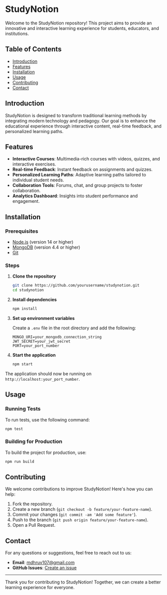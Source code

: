 # StudyNotion

Welcome to the StudyNotion repository! This project aims to provide an innovative and interactive learning experience for students, educators, and institutions.

## Table of Contents

- [Introduction](#introduction)
- [Features](#features)
- [Installation](#installation)
- [Usage](#usage)
- [Contributing](#contributing)
- [Contact](#contact)

## Introduction

StudyNotion is designed to transform traditional learning methods by integrating modern technology and pedagogy. Our goal is to enhance the educational experience through interactive content, real-time feedback, and personalized learning paths.

## Features

- **Interactive Courses**: Multimedia-rich courses with videos, quizzes, and interactive exercises.
- **Real-time Feedback**: Instant feedback on assignments and quizzes.
- **Personalized Learning Paths**: Adaptive learning paths tailored to individual student needs.
- **Collaboration Tools**: Forums, chat, and group projects to foster collaboration.
- **Analytics Dashboard**: Insights into student performance and engagement.

## Installation

### Prerequisites

- [Node.js](https://nodejs.org/) (version 14 or higher)
- [MongoDB](https://www.mongodb.com/) (version 4.4 or higher)
- [Git](https://git-scm.com/)

### Steps

1. **Clone the repository**
    ```bash
    git clone https://github.com/yourusername/studynotion.git
    cd studynotion
    ```

2. **Install dependencies**
    ```bash
    npm install
    ```

3. **Set up environment variables**

    Create a `.env` file in the root directory and add the following:
    ```env
    MONGO_URI=your_mongodb_connection_string
    JWT_SECRET=your_jwt_secret
    PORT=your_port_number
    ```

4. **Start the application**
    ```bash
    npm start
    ```

The application should now be running on `http://localhost:your_port_number`.

## Usage

### Running Tests

To run tests, use the following command:
```bash
npm test
```

### Building for Production

To build the project for production, use:
```bash
npm run build
```

## Contributing

We welcome contributions to improve StudyNotion! Here's how you can help:

1. Fork the repository.
2. Create a new branch (`git checkout -b feature/your-feature-name`).
3. Commit your changes (`git commit -am 'Add some feature'`).
4. Push to the branch (`git push origin feature/your-feature-name`).
5. Open a Pull Request.

## Contact

For any questions or suggestions, feel free to reach out to us:

- **Email**: mdhruv107@gmail.com
- **GitHub Issues**: [Create an issue](https://github.com/yourusername/studynotion/issues)

---

Thank you for contributing to StudyNotion! Together, we can create a better learning experience for everyone.

